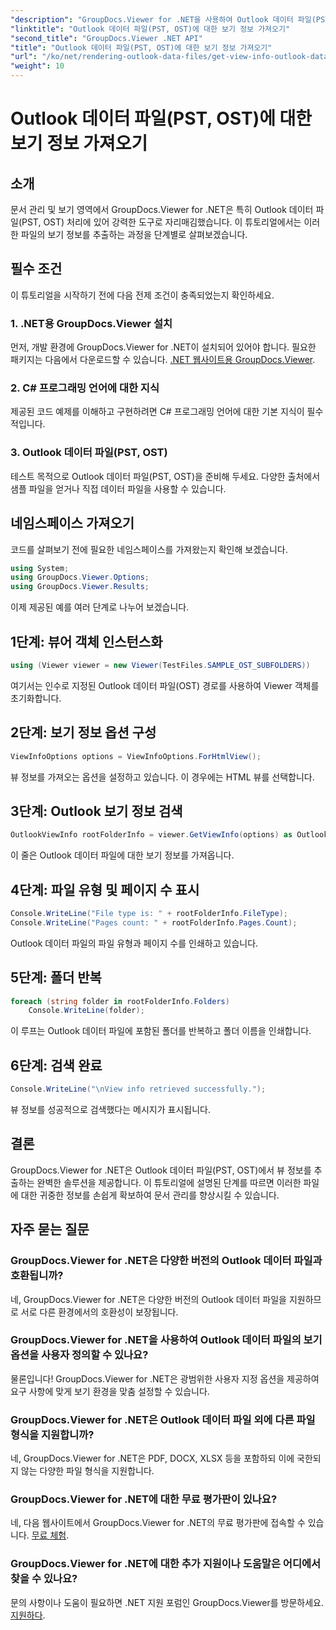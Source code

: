 ```yaml
---
"description": "GroupDocs.Viewer for .NET을 사용하여 Outlook 데이터 파일(PST, OST)에서 보기 정보를 추출하는 방법을 알아보세요. 문서 관리 기능을 손쉽게 향상시켜 보세요."
"linktitle": "Outlook 데이터 파일(PST, OST)에 대한 보기 정보 가져오기"
"second_title": "GroupDocs.Viewer .NET API"
"title": "Outlook 데이터 파일(PST, OST)에 대한 보기 정보 가져오기"
"url": "/ko/net/rendering-outlook-data-files/get-view-info-outlook-data-file/"
"weight": 10
---
```


# Outlook 데이터 파일(PST, OST)에 대한 보기 정보 가져오기

## 소개
문서 관리 및 보기 영역에서 GroupDocs.Viewer for .NET은 특히 Outlook 데이터 파일(PST, OST) 처리에 있어 강력한 도구로 자리매김했습니다. 이 튜토리얼에서는 이러한 파일의 보기 정보를 추출하는 과정을 단계별로 살펴보겠습니다.
## 필수 조건
이 튜토리얼을 시작하기 전에 다음 전제 조건이 충족되었는지 확인하세요.
### 1. .NET용 GroupDocs.Viewer 설치
먼저, 개발 환경에 GroupDocs.Viewer for .NET이 설치되어 있어야 합니다. 필요한 패키지는 다음에서 다운로드할 수 있습니다. [.NET 웹사이트용 GroupDocs.Viewer](https://releases.groupdocs.com/viewer/net/).
### 2. C# 프로그래밍 언어에 대한 지식
제공된 코드 예제를 이해하고 구현하려면 C# 프로그래밍 언어에 대한 기본 지식이 필수적입니다.
### 3. Outlook 데이터 파일(PST, OST)
테스트 목적으로 Outlook 데이터 파일(PST, OST)을 준비해 두세요. 다양한 출처에서 샘플 파일을 얻거나 직접 데이터 파일을 사용할 수 있습니다.

## 네임스페이스 가져오기
코드를 살펴보기 전에 필요한 네임스페이스를 가져왔는지 확인해 보겠습니다.
```csharp
using System;
using GroupDocs.Viewer.Options;
using GroupDocs.Viewer.Results;
```

이제 제공된 예를 여러 단계로 나누어 보겠습니다.
## 1단계: 뷰어 객체 인스턴스화
```csharp
using (Viewer viewer = new Viewer(TestFiles.SAMPLE_OST_SUBFOLDERS))
```
여기서는 인수로 지정된 Outlook 데이터 파일(OST) 경로를 사용하여 Viewer 객체를 초기화합니다.
## 2단계: 보기 정보 옵션 구성
```csharp
ViewInfoOptions options = ViewInfoOptions.ForHtmlView();
```
뷰 정보를 가져오는 옵션을 설정하고 있습니다. 이 경우에는 HTML 뷰를 선택합니다.
## 3단계: Outlook 보기 정보 검색
```csharp
OutlookViewInfo rootFolderInfo = viewer.GetViewInfo(options) as OutlookViewInfo;
```
이 줄은 Outlook 데이터 파일에 대한 보기 정보를 가져옵니다.
## 4단계: 파일 유형 및 페이지 수 표시
```csharp
Console.WriteLine("File type is: " + rootFolderInfo.FileType);
Console.WriteLine("Pages count: " + rootFolderInfo.Pages.Count);
```
Outlook 데이터 파일의 파일 유형과 페이지 수를 인쇄하고 있습니다.
## 5단계: 폴더 반복
```csharp
foreach (string folder in rootFolderInfo.Folders)
    Console.WriteLine(folder);
```
이 루프는 Outlook 데이터 파일에 포함된 폴더를 반복하고 폴더 이름을 인쇄합니다.
## 6단계: 검색 완료
```csharp
Console.WriteLine("\nView info retrieved successfully.");
```
뷰 정보를 성공적으로 검색했다는 메시지가 표시됩니다.

## 결론
GroupDocs.Viewer for .NET은 Outlook 데이터 파일(PST, OST)에서 뷰 정보를 추출하는 완벽한 솔루션을 제공합니다. 이 튜토리얼에 설명된 단계를 따르면 이러한 파일에 대한 귀중한 정보를 손쉽게 확보하여 문서 관리를 향상시킬 수 있습니다.
## 자주 묻는 질문
### GroupDocs.Viewer for .NET은 다양한 버전의 Outlook 데이터 파일과 호환됩니까?
네, GroupDocs.Viewer for .NET은 다양한 버전의 Outlook 데이터 파일을 지원하므로 서로 다른 환경에서의 호환성이 보장됩니다.
### GroupDocs.Viewer for .NET을 사용하여 Outlook 데이터 파일의 보기 옵션을 사용자 정의할 수 있나요?
물론입니다! GroupDocs.Viewer for .NET은 광범위한 사용자 지정 옵션을 제공하여 요구 사항에 맞게 보기 환경을 맞춤 설정할 수 있습니다.
### GroupDocs.Viewer for .NET은 Outlook 데이터 파일 외에 다른 파일 형식을 지원합니까?
네, GroupDocs.Viewer for .NET은 PDF, DOCX, XLSX 등을 포함하되 이에 국한되지 않는 다양한 파일 형식을 지원합니다.
### GroupDocs.Viewer for .NET에 대한 무료 평가판이 있나요?
네, 다음 웹사이트에서 GroupDocs.Viewer for .NET의 무료 평가판에 접속할 수 있습니다. [무료 체험](https://releases.groupdocs.com/).
### GroupDocs.Viewer for .NET에 대한 추가 지원이나 도움말은 어디에서 찾을 수 있나요?
문의 사항이나 도움이 필요하면 .NET 지원 포럼인 GroupDocs.Viewer를 방문하세요. [지원하다](https://forum.groupdocs.com/c/viewer/9).